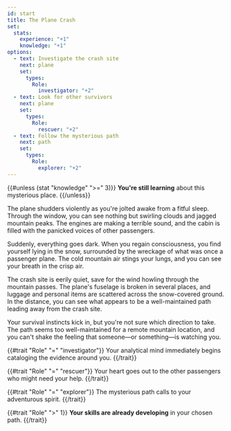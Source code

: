 ```yaml
---
id: start
title: The Plane Crash
set:
  stats:
    experience: "+1"
    knowledge: "+1"
options:
  - text: Investigate the crash site
    next: plane
    set:
      types:
        Role:
          investigator: "+2"
  - text: Look for other survivors
    next: plane
    set:
      types:
        Role:
          rescuer: "+2"
  - text: Follow the mysterious path
    next: path
    set:
      types:
        Role:
          explorer: "+2"
---
```


{{#unless (stat "knowledge" ">=" 3)}}
**You're still learning** about this mysterious place.
{{/unless}}

The plane shudders violently as you're jolted awake from a fitful sleep. Through the window, you can see nothing but swirling clouds and jagged mountain peaks. The engines are making a terrible sound, and the cabin is filled with the panicked voices of other passengers.

Suddenly, everything goes dark. When you regain consciousness, you find yourself lying in the snow, surrounded by the wreckage of what was once a passenger plane. The cold mountain air stings your lungs, and you can see your breath in the crisp air.

The crash site is eerily quiet, save for the wind howling through the mountain passes. The plane's fuselage is broken in several places, and luggage and personal items are scattered across the snow-covered ground. In the distance, you can see what appears to be a well-maintained path leading away from the crash site.

Your survival instincts kick in, but you're not sure which direction to take. The path seems too well-maintained for a remote mountain location, and you can't shake the feeling that someone—or something—is watching you.

{{#trait "Role" "=" "investigator"}}
Your analytical mind immediately begins cataloging the evidence around you.
{{/trait}}

{{#trait "Role" "=" "rescuer"}}
Your heart goes out to the other passengers who might need your help.
{{/trait}}

{{#trait "Role" "=" "explorer"}}
The mysterious path calls to your adventurous spirit.
{{/trait}}

{{#trait "Role" ">" 1}}
**Your skills are already developing** in your chosen path.
{{/trait}} 